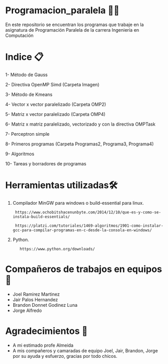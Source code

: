 # Programacion_paralela 👨‍💻
En este repositorio se encuentran los programas que trabaje en la asignatura de Programación Paralela de la carrera Ingeniería en Computación

# Indice 📋

1- Método de Gauss

2- Directiva OpenMP Simd (Carpeta Imagen)

3- Método de Kmeans

4- Vector x vector paralelizado (Carpeta OMP2)

5- Matriz x vector paralelizado (Carpeta OMP4)

6- Matriz x matriz paralelizado, vectorizado y con la directiva OMPTask

7- Perceptron simple

8- Primeros programas (Carpeta Programas2, Programa3, Programa4)

9- Algoritmos

10- Tareas y borradores de programas

# Herramientas utilizadas🛠️

1. Compilador MinGW para windows o build-essential para linux.

        https://www.ochobitshacenunbyte.com/2014/12/10/que-es-y-como-se-instala-build-essentials/
   
        https://platzi.com/tutoriales/1469-algoritmos/1901-como-instalar-gcc-para-compilar-programas-en-c-desde-la-consola-en-windows/

   
2.   Python.

            https://www.python.org/downloads/

# Compañeros de trabajos en equipos 🍺
-  Joel Ramirez Martinez
-  Jair Palos Hernandez
-  Brandon Donnet Godinez Luna
-  Jorge Alfredo

# Agradecimientos 🎁

-  A mi estimado profe Almeida
-  A mis compañeros y camaradas de equipo Joel, Jair, Brandon, Jorge por su ayuda y esfuerzo, gracias por todo chicos.
